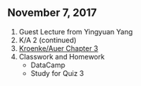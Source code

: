 ## November 7, 2017
1. Guest Lecture from Yingyuan Yang
2. K/A 2 (continued)
3. [Kroenke/Auer Chapter 3](../Slides/L3_Relational_Model_And_Normalization.pdf)
4. Classwork and Homework
    * DataCamp
    * Study for Quiz 3
